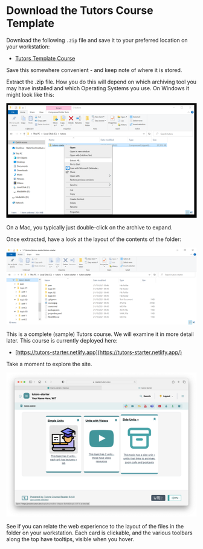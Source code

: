 # Download the Tutors Course Template 

Download the following `.zip` file and save it to your preferred location on your workstation: 


- [Tutors Template Course](./archives/tutors-starter.zip)


Save this somewhere convenient - and keep note of where it is stored.

Extract the .zip file. How you do this will depend on which archiving tool you may have installed and which Operating Systems you use. On Windows it might look like this:

![Extract Here](img/01x.png)

On a Mac, you typically just double-click on the archive to expand.

Once extracted, have a look at the layout of the contents of the folder:

![](img/03x.png)

This is a complete (sample) Tutors course. We will examine it in more detail later. This course is currently deployed here:

- [https://tutors-starter.netlify.app](https://tutors-starter.netlify.app/)

Take a moment to explore the site. 

![](img/44.png)

See if you can relate the web experience to the layout of the files in the folder on your workstation. Each card is clickable, and the various toolbars along the top have tooltips, visible when you hover.
